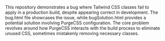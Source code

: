 This repository demonstrates a bug where Tailwind CSS classes fail to apply in a production build, despite appearing correct in development. The bug.html file showcases the issue, while bugSolution.html provides a potential solution involving PurgeCSS configuration.  The core problem revolves around how PurgeCSS interacts with the build process to eliminate unused CSS, sometimes mistakenly removing necessary classes.